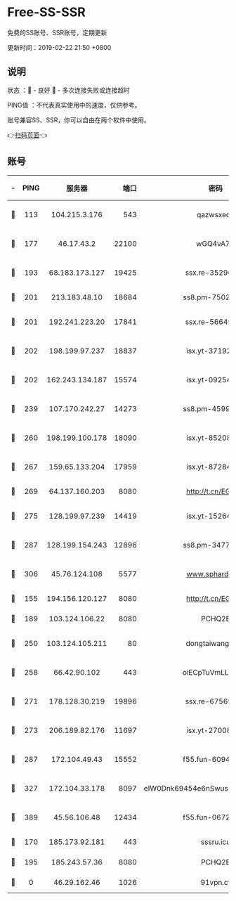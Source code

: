 # Free-SS-SSR

免费的SS账号、SSR账号，定期更新

更新时间：2019-02-22 21:50 +0800

## 说明

状态     ：🙂 - 良好 🙁 - 多次连接失败或连接超时

PING值   ：不代表真实使用中的速度，仅供参考。

账号兼容SS、SSR，你可以自由在两个软件中使用。

👉[扫码页面](https://liesauer.github.io/free-ss-ssr.github.io/)👈

## 账号

|-|PING|服务器|端口|密码|加密方式|区域|
|:----:|:----:|:-----:|-----:|:----:|:----:|:----:|
|🙂|113|104.215.3.176|543|qazwsxedc|aes-256-gcm|JP|
|🙂|177|46.17.43.2|22100|wGQ4vA7D|aes-256-gcm|RU|
|🙂|193|68.183.173.127|19425|ssx.re-35296250|aes-256-cfb|US|
|🙂|201|213.183.48.10|18684|ss8.pm-75023090|rc4-md5|RU|
|🙂|201|192.241.223.20|17841|ssx.re-56649667|aes-256-cfb|US|
|🙂|202|198.199.97.237|18837|isx.yt-37192163|aes-256-cfb|US|
|🙂|202|162.243.134.187|15574|isx.yt-09254887|aes-256-cfb|US|
|🙂|239|107.170.242.27|14273|ss8.pm-45999497|aes-256-cfb|US|
|🙂|260|198.199.100.178|18090|isx.yt-85208704|aes-256-cfb|US|
|🙂|267|159.65.133.204|17959|isx.yt-87284897|aes-256-cfb|SG|
|🙂|269|64.137.160.203|8080|http://t.cn/EGJIyrl|rc4-md5|CA|
|🙂|275|128.199.97.239|14419|isx.yt-15264430|aes-256-cfb|SG|
|🙂|287|128.199.154.243|12896|ss8.pm-34775520|aes-256-cfb|SG|
|🙂|306|45.76.124.108|5577|www.sphard.com|aes-256-cfb|AU|
|🙂|155|194.156.120.127|8080|http://t.cn/EGJIyrl|rc4-md5|RU|
|🙂|189|103.124.106.22|8080|PCHQ2E|rc4-md5|CN|
|🙂|250|103.124.105.211|80|dongtaiwang.com|aes-256-cfb|US|
|🙂|258|66.42.90.102|443|oiECpTuVmLLxk4Ts|aes-256-cfb|US|
|🙂|271|178.128.30.219|19896|ssx.re-67569628|aes-256-cfb|SG|
|🙂|273|206.189.82.176|11697|isx.yt-27008665|aes-256-cfb|SG|
|🙂|287|172.104.49.43|15552|f55.fun-60946179|aes-256-cfb|SG|
|🙂|327|172.104.33.178|8097|eIW0Dnk69454e6nSwuspv9DmS201tQ0D|aes-256-cfb|SG|
|🙂|389|45.56.106.48|12434|f55.fun-06722136|aes-256-cfb|US|
|🙁|170|185.173.92.181|443|sssru.icu|rc4-md5|RU|
|🙁|195|185.243.57.36|8080|PCHQ2E|rc4-md5|US|
|🙁|0|46.29.162.46|1026|91vpn.cf|rc4-md5|RU|
